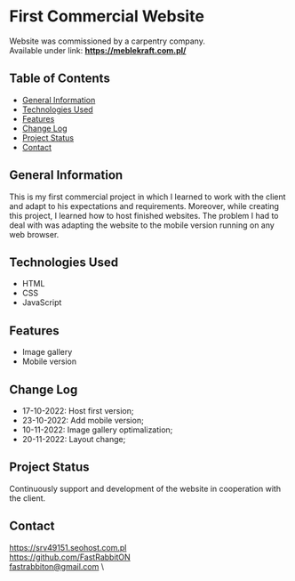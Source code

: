 # First Commercial Website
Website was commissioned by a carpentry company. \
Available under link:   **https://meblekraft.com.pl/**

## Table of Contents

* [General Information](#general-information)
* [Technologies Used](#technologies-used)
* [Features](#features)
* [Change Log](#change-log)
* [Project Status](#project-status)
* [Contact](#contact)

## General Information
This is my first commercial project in which I learned to work with the client and adapt to his expectations and requirements. Moreover, while creating this project, I learned how to host finished websites. The problem I had to deal with was adapting the website to the mobile version running on any web browser.

## Technologies Used
- HTML
- CSS
- JavaScript

## Features
- Image gallery
- Mobile version

## Change Log
- 17-10-2022: Host first version;
- 23-10-2022: Add mobile version;
- 10-11-2022: Image gallery optimalization;
- 20-11-2022: Layout change;

## Project Status
Continuously support and development of the website in cooperation with the client.

## Contact
https://srv49151.seohost.com.pl \
https://github.com/FastRabbitON \
fastrabbiton@gmail.com \


